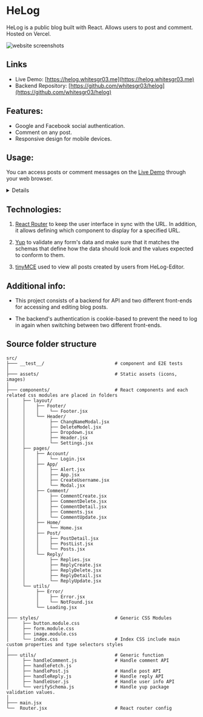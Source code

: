 # HeLog

HeLog is a public blog built with React. Allows users to post and comment. Hosted on Vercel.

![website screenshots](https://i.imgur.com/U824qto.png)

## Links

- Live Demo: [https://helog.whitesgr03.me](https://helog.whitesgr03.me)
- Backend Repository: [https://github.com/whitesgr03/helog](https://github.com/whitesgr03/helog)

## Features:

- Google and Facebook social authentication.
- Comment on any post.
- Responsive design for mobile devices.

## Usage:

You can access posts or comment messages on the [Live Demo](https://helog.whitesgr03.me) through your web browser.

<details>

- Login with Google and Facebook and the user needs to create a username when logging in for the first time.

  <img src="https://i.imgur.com/wbg9E6S.png" alt="login page"/>
  <img src="https://i.imgur.com/t71KYJN.png" alt="new user set username"/>

- Change your username any time.

   <img src="https://i.imgur.com/wsTuxzD.png" alt="setting modal"/>
   <img src="https://i.imgur.com/K8QkIVB.png" alt="change username modal"/>

- View the latest posts or all posts.

   <img src="https://i.imgur.com/FWEWSRL.png" alt="the latest posts">
   <img src="https://i.imgur.com/8z2Hwik.png" alt="all posts">

- Comment on a post or reply to another comment.

  <img src="https://i.imgur.com/gchHxcz.png" alt="comment on a post">
  <img src="https://i.imgur.com/lcprzPo.png" alt="reply to another comment">

- Update or delete your own comments.

  <img src="https://i.imgur.com/F0H9zE1.png" alt="update own comment">
  <img src="https://i.imgur.com/1vI0CpC.png" alt="delete own comment">

</details>

## Technologies:

1. [React Router](https://reactrouter.com/) to keep the user interface in sync with the URL. In addition, it allows defining which component to display for a specified URL.

2. [Yup](https://github.com/jquense/yup) to validate any form's data and make sure that it matches the schemas that define how the data should look and the values expected to conform to them.

3. [tinyMCE](https://www.tiny.cloud/) used to view all posts created by users from HeLog-Editor.

## Additional info:

- This project consists of a backend for API and two different front-ends for accessing and editing blog posts.

- The backend's authentication is cookie-based to prevent the need to log in again when switching between two different front-ends.

## Source folder structure

```
src/
├─── __test__/                          # component and E2E tests
│
├─── assets/                            # Static assets (icons, images)
│
├─── components/                        # React components and each related css modules are placed in folders
│     ├── layout/                       
│     │    ├── Footer/                  
│     │    │    └── Footer.jsx  
│     │    └── Header/  
│     │         ├── ChangNameModal.jsx
│     │         ├── DeleteModel.jsx
│     │         ├── Dropdown.jsx
│     │         ├── Header.jsx
│     │         └── Settings.jsx
│     ├── pages/  
│     │    ├── Account/                 
│     │    │    └── Login.jsx  
│     │    ├── App/                     
│     │    │    ├── Alert.jsx
│     │    │    ├── App.jsx
│     │    │    ├── CreateUsername.jsx
│     │    │    └── Modal.jsx  
│     │    ├── Comment/                 
│     │    │    ├── CommentCreate.jsx
│     │    │    ├── CommentDelete.jsx
│     │    │    ├── CommentDetail.jsx
│     │    │    ├── Comments.jsx
│     │    │    └── CommentUpdate.jsx  
│     │    ├── Home/                    
│     │    │    └── Home.jsx  
│     │    ├── Post/                    
│     │    │    ├── PostDetail.jsx
│     │    │    ├── PostList.jsx
│     │    │    └── Posts.jsx  
│     │    └── Reply/
│     │         ├── Replies.jsx
│     │         ├── ReplyCreate.jsx
│     │         ├── ReplyDelete.jsx
│     │         ├── ReplyDetail.jsx
│     │         └── ReplyUpdate.jsx  
│     └── utils/  
│          ├── Error/
│          │    ├── Error.jsx    
│          │    └── NotFound.jsx  
│          └── Loading.jsx  
│
├─── styles/                            # Generic CSS Modules
│     ├── button.module.css
│     ├── form.module.css   
│     ├── image.module.css  
│     └── index.css                     # Index CSS include main custom properties and type selectors styles
│
├─── utils/                             # Generic function
│     ├── handleComment.js              # Handle comment API
│     ├── handleFetch.js   
│     ├── handlePost.js                 # Handle post API
│     ├── handleReply.js                # Handle reply API
│     ├── handleUser.js                 # Handle user info API
│     └── verifySchema.js               # Handle yup package validation values. 
│
├─── main.jsx 
└──  Router.jsx                         # React router config
```